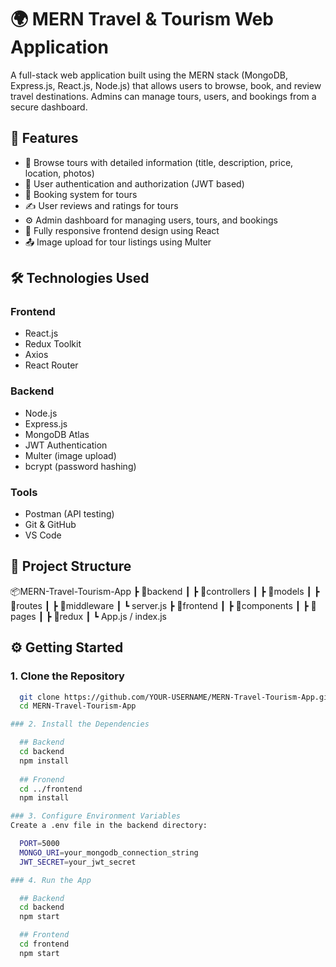 # 🌍 MERN Travel & Tourism Web Application

A full-stack web application built using the MERN stack (MongoDB, Express.js, React.js, Node.js) that allows users to browse, book, and review travel destinations. Admins can manage tours, users, and bookings from a secure dashboard.

## 🚀 Features

- 🧭 Browse tours with detailed information (title, description, price, location, photos)
- 🔐 User authentication and authorization (JWT based)
- 📆 Booking system for tours
- ✍️ User reviews and ratings for tours
- ⚙️ Admin dashboard for managing users, tours, and bookings
- 📱 Fully responsive frontend design using React
- 📤 Image upload for tour listings using Multer

## 🛠️ Technologies Used

### Frontend
- React.js
- Redux Toolkit
- Axios
- React Router

### Backend
- Node.js
- Express.js
- MongoDB Atlas
- JWT Authentication
- Multer (image upload)
- bcrypt (password hashing)

### Tools
- Postman (API testing)
- Git & GitHub
- VS Code

## 📁 Project Structure
📦MERN-Travel-Tourism-App
┣ 📁backend
┃ ┣ 📂controllers
┃ ┣ 📂models
┃ ┣ 📂routes
┃ ┣ 📂middleware
┃ ┗ server.js
┣ 📁frontend
┃ ┣ 📂components
┃ ┣ 📂pages
┃ ┣ 📂redux
┃ ┗ App.js / index.js


## ⚙️ Getting Started

### 1. Clone the Repository
```bash
  git clone https://github.com/YOUR-USERNAME/MERN-Travel-Tourism-App.git
  cd MERN-Travel-Tourism-App

### 2. Install the Dependencies

  ## Backend
  cd backend
  npm install
  
  ## Fronend
  cd ../frontend
  npm install

### 3. Configure Environment Variables
Create a .env file in the backend directory:

  PORT=5000
  MONGO_URI=your_mongodb_connection_string
  JWT_SECRET=your_jwt_secret

### 4. Run the App

  ## Backend
  cd backend
  npm start

  ## Frontend
  cd frontend
  npm start




